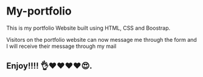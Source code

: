 # My-portfolio
 This is my portfolio Website built using HTML, CSS and Boostrap.
 
 Visitors on the portfolio website can now message me through the form and I will receive their message through my mail

## Enjoy!!!! 👌❤️❤️❤️❤️😍.
